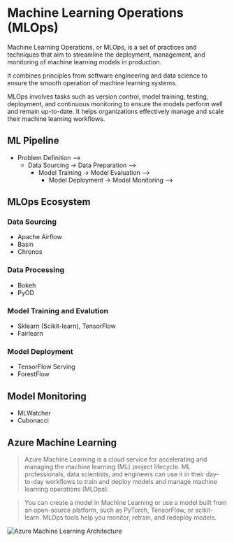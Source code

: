 # Machine Learning Operations (MLOps)

Machine Learning Operations, or MLOps, is a set of practices and techniques that aim to streamline the deployment, management, and monitoring of machine learning models in production.

It combines principles from software engineering and data science to ensure the smooth operation of machine learning systems. 

MLOps involves tasks such as version control, model training, testing, deployment, and continuous monitoring to ensure the models perform well and remain up-to-date. It helps organizations effectively manage and scale their machine learning workflows.

## ML Pipeline
- Problem Definition -->
  - Data Sourcing -> Data Preparation -->
    - Model Training -> Model Evaluation -->
      - Model Deployment -> Model Monitoring -->

## MLOps Ecosystem

### Data Sourcing
- Apache Airflow
- Basin
- Chronos

### Data Processing
- Bokeh
- PyOD

### Model Training and Evalution
- Sklearn (Scikit-learn), TensorFlow
- Fairlearn

### Model Deployment
- TensorFlow Serving
- ForestFlow

## Model Monitoring
- MLWatcher
- Cubonacci

## Azure Machine Learning

>Azure Machine Learning is a cloud service for accelerating and managing the machine learning (ML) project lifecycle. ML professionals, data scientists, and engineers can use it in their day-to-day workflows to train and deploy models and manage machine learning operations (MLOps).

>You can create a model in Machine Learning or use a model built from an open-source platform, such as PyTorch, TensorFlow, or scikit-learn. MLOps tools help you monitor, retrain, and redeploy models.

![Azure Machine Learning Architecture](https://learn.microsoft.com/en-us/azure/architecture/ai-ml/idea/_images/azure-machine-learning-solution-architecture.svg)
